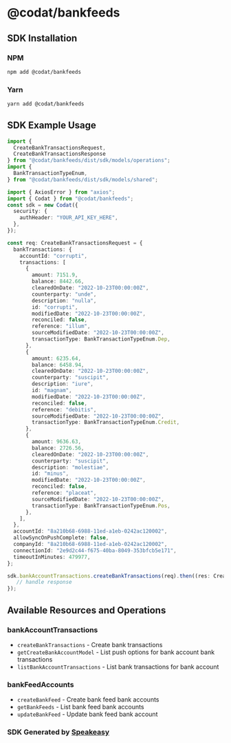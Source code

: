 # @codat/bankfeeds

<!-- Start SDK Installation -->
## SDK Installation

### NPM

```bash
npm add @codat/bankfeeds
```

### Yarn

```bash
yarn add @codat/bankfeeds
```
<!-- End SDK Installation -->

## SDK Example Usage
<!-- Start SDK Example Usage -->
```typescript
import {
  CreateBankTransactionsRequest,
  CreateBankTransactionsResponse
} from "@codat/bankfeeds/dist/sdk/models/operations";
import {
  BankTransactionTypeEnum,
} from "@codat/bankfeeds/dist/sdk/models/shared";

import { AxiosError } from "axios";
import { Codat } from "@codat/bankfeeds";
const sdk = new Codat({
  security: {
    authHeader: "YOUR_API_KEY_HERE",
  },
});

const req: CreateBankTransactionsRequest = {
  bankTransactions: {
    accountId: "corrupti",
    transactions: [
      {
        amount: 7151.9,
        balance: 8442.66,
        clearedOnDate: "2022-10-23T00:00:00Z",
        counterparty: "unde",
        description: "nulla",
        id: "corrupti",
        modifiedDate: "2022-10-23T00:00:00Z",
        reconciled: false,
        reference: "illum",
        sourceModifiedDate: "2022-10-23T00:00:00Z",
        transactionType: BankTransactionTypeEnum.Dep,
      },
      {
        amount: 6235.64,
        balance: 6458.94,
        clearedOnDate: "2022-10-23T00:00:00Z",
        counterparty: "suscipit",
        description: "iure",
        id: "magnam",
        modifiedDate: "2022-10-23T00:00:00Z",
        reconciled: false,
        reference: "debitis",
        sourceModifiedDate: "2022-10-23T00:00:00Z",
        transactionType: BankTransactionTypeEnum.Credit,
      },
      {
        amount: 9636.63,
        balance: 2726.56,
        clearedOnDate: "2022-10-23T00:00:00Z",
        counterparty: "suscipit",
        description: "molestiae",
        id: "minus",
        modifiedDate: "2022-10-23T00:00:00Z",
        reconciled: false,
        reference: "placeat",
        sourceModifiedDate: "2022-10-23T00:00:00Z",
        transactionType: BankTransactionTypeEnum.Pos,
      },
    ],
  },
  accountId: "8a210b68-6988-11ed-a1eb-0242ac120002",
  allowSyncOnPushComplete: false,
  companyId: "8a210b68-6988-11ed-a1eb-0242ac120002",
  connectionId: "2e9d2c44-f675-40ba-8049-353bfcb5e171",
  timeoutInMinutes: 479977,
};

sdk.bankAccountTransactions.createBankTransactions(req).then((res: CreateBankTransactionsResponse | AxiosError) => {
   // handle response
});
```
<!-- End SDK Example Usage -->

<!-- Start SDK Available Operations -->
## Available Resources and Operations


### bankAccountTransactions

* `createBankTransactions` - Create bank transactions
* `getCreateBankAccountModel` - List push options for bank account bank transactions
* `listBankAccountTransactions` - List bank transactions for bank account

### bankFeedAccounts

* `createBankFeed` - Create bank feed bank accounts
* `getBankFeeds` - List bank feed bank accounts
* `updateBankFeed` - Update bank feed bank account
<!-- End SDK Available Operations -->

### SDK Generated by [Speakeasy](https://docs.speakeasyapi.dev/docs/using-speakeasy/client-sdks)
